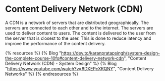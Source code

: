 # Content Delivery Network (CDN)

A CDN is a network of servers that are distributed geographically. The servers are connected to each other and to the internet. The servers are used to deliver content to users. The content is delivered to the user from the server that is closest to the user. This is done to reduce latency and improve the performance of the content delivery.

{% resources %}
  {% Blog "https://dev.to/karanpratapsingh/system-design-the-complete-course-10fo#content-delivery-network-cdn", "Content Delivery Network (CDN) - System Design" %}
  {% Blog "https://www.youtube.com/watch?v=6DXEPcXKQNY", "Content Delivery Networks" %}
{% endresources %}
